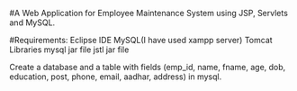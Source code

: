 #A Web Application for Employee Maintenance System using JSP, Servlets and MySQL.

#Requirements:
Eclipse IDE
MySQL(I have used xampp server)
Tomcat 
Libraries
mysql jar file
jstl jar file

Create a database and a table with fields (emp_id, name, fname, age, dob, education, post, phone, email, aadhar, address) in mysql.